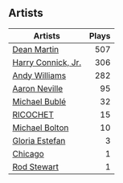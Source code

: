 ## Artists
Artists | Plays 
----- | -----: 
[Dean Martin](/artists/dean-martin-6555) | 507
[Harry Connick, Jr.](/artists/harry-connick-jr-41411) | 306
[Andy Williams](/artists/andy-williams-16425) | 282
[Aaron Neville](/artists/aaron-neville-384) | 95
[Michael Bublé](/artists/michael-buble-58319) | 32
[RICOCHET](/artists/ricochet-30404504) | 15
[Michael Bolton](/artists/michael-bolton-5090) | 10
[Gloria Estefan](/artists/gloria-estefan-31888) | 3
[Chicago](/artists/chicago-5663) | 1
[Rod Stewart](/artists/rod-stewart-2202) | 1

